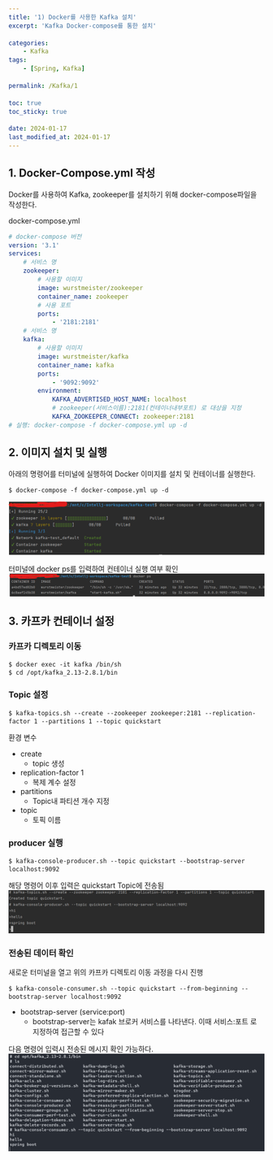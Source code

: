 ```yaml
---
title: '1) Docker를 사용한 Kafka 설치'
excerpt: 'Kafka Docker-compose를 통한 설치'

categories:
    - Kafka
tags:
    - [Spring, Kafka]

permalink: /Kafka/1

toc: true
toc_sticky: true

date: 2024-01-17
last_modified_at: 2024-01-17
---
```


## 1. Docker-Compose.yml 작성

Docker를 사용하여 Kafka, zookeeper를 설치하기 위해
docker-compose파일을 작성한다.

docker-compose.yml

```yml
# docker-compose 버전
version: '3.1'
services:
    # 서비스 명
    zookeeper:
        # 사용할 이미지
        image: wurstmeister/zookeeper
        container_name: zookeeper
        # 사용 포트
        ports:
            - '2181:2181'
    # 서비스 명
    kafka:
        # 사용할 이미지
        image: wurstmeister/kafka
        container_name: kafka
        ports:
            - '9092:9092'
        environment:
            KAFKA_ADVERTISED_HOST_NAME: localhost
            # zookeeper(서비스이름):2181(컨테이너내부포트) 로 대상을 지정
            KAFKA_ZOOKEEPER_CONNECT: zookeeper:2181
# 실행: docker-compose -f docker-compose.yml up -d
```

## 2. 이미지 설치 및 실행

아래의 명령어를 터미널에 실행하여 Docker 이미지를 설치 및 컨테이너를 실행한다.

```
$ docker-compose -f docker-compose.yml up -d
```

<img src="/assets/images/Kafka/1-1.png">

터미널에 docker ps를 입력하여 컨테이너 실행 여부 확인  
<img src="/assets/images/Kafka/1-2.png">

## 3. 카프카 컨테이너 설정

### 카프카 디렉토리 이동

```
$ docker exec -it kafka /bin/sh
$ cd /opt/kafka_2.13-2.8.1/bin
```

### Topic 설정

```
$ kafka-topics.sh --create --zookeeper zookeeper:2181 --replication-factor 1 --partitions 1 --topic quickstart
```

환경 변수

-   create
    -   topic 생성
-   replication-factor 1
    -   복제 계수 설정
-   partitions
    -   Topic내 파티션 개수 지정
-   topic
    -   토픽 이름

### producer 실행

```
$ kafka-console-producer.sh --topic quickstart --bootstrap-server localhost:9092

```

해당 명령어 이후 입력은 quickstart Topic에 전송됨  
<img src="/assets/images/Kafka/1-3.png">

### 전송된 데이터 확인

새로운 터미널을 열고 위의 카프카 디렉토리 이동 과정을 다시 진행

```
$ kafka-console-consumer.sh --topic quickstart --from-beginning --bootstrap-server localhost:9092
```

-   bootstrap-server (service:port)
    -   bootstrap-server는 kafak 브로커 서비스를 나타낸다. 이때 서비스:포트 로 지정하여 접근할 수 있다

다음 명령어 입력시 전송된 메시지 확인 가능하다.  
<img src="/assets/images/Kafka/1-4.png">
